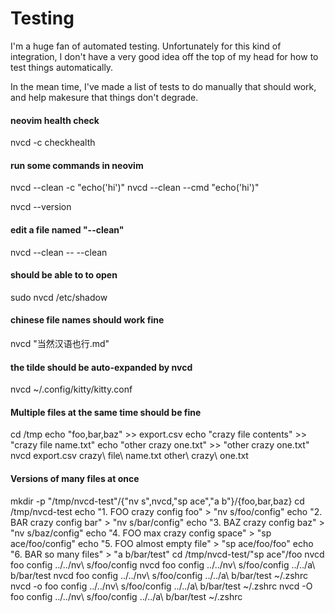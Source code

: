 # Testing

I'm a huge fan of automated testing.
Unfortunately for this kind of integration, I don't have a very good
idea off the top of my head for how to test things automatically.

In the mean time, I've made a list of tests to do manually that should
work, and help makesure that things don't degrade.

#### neovim health check
nvcd -c checkhealth

#### run some commands in neovim
nvcd --clean -c "echo('hi')"
nvcd --clean --cmd "echo('hi')"

nvcd --version

#### edit a file named "--clean"
nvcd --clean -- --clean

#### should be able to to open
sudo nvcd /etc/shadow

#### chinese file names should work fine
nvcd "当然汉语也行.md"

#### the tilde should be auto-expanded by nvcd
nvcd ~/.config/kitty/kitty.conf

#### Multiple files at the same time should be fine
cd /tmp
echo "foo,bar,baz" >> export.csv
echo "crazy file contents" >> "crazy file name.txt"
echo "other crazy one.txt" >> "other crazy one.txt"
nvcd export.csv crazy\ file\ name.txt other\ crazy\ one.txt

#### Versions of many files at once
mkdir -p "/tmp/nvcd-test"/{"nv s",nvcd,"sp ace","a b"}/{foo,bar,baz}
cd /tmp/nvcd-test
echo "1. FOO crazy config foo"       > "nv s/foo/config"
echo "2. BAR crazy config bar"       > "nv s/bar/config"
echo "3. BAZ crazy config baz"       > "nv s/baz/config"
echo "4. FOO max crazy config space" > "sp ace/foo/config"
echo "5. FOO almost empty file"      > "sp ace/foo/foo"
echo "6. BAR so many files"          > "a b/bar/test"
cd /tmp/nvcd-test/"sp ace"/foo
nvcd foo config ../../nv\ s/foo/config
nvcd foo config ../../nv\ s/foo/config ../../a\ b/bar/test
nvcd foo config ../../nv\ s/foo/config ../../a\ b/bar/test ~/.zshrc
nvcd -o foo config ../../nv\ s/foo/config ../../a\ b/bar/test ~/.zshrc
nvcd -O foo config ../../nv\ s/foo/config ../../a\ b/bar/test ~/.zshrc

